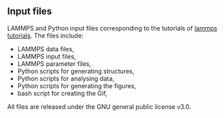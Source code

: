 ## Input files

LAMMPS and Python input files corresponding to the tutorials of [lammps tutorials](https://lammpstutorials.github.io/).
The files include:

- LAMMPS data files,
- LAMMPS input files,
- LAMMPS parameter files,
- Python scripts for generating structures,
- Python scripts for analysing data,
- Python scripts for generating the figures,
- bash script for creating the Gif,

All files are released under the GNU general public license v3.0.
